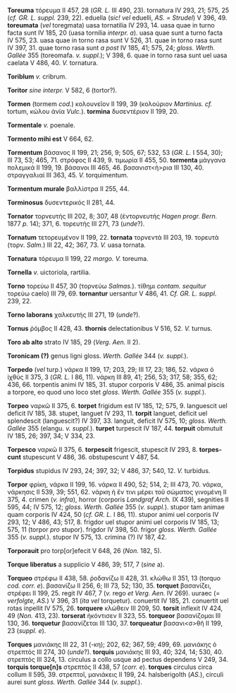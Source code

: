 **Toreuma** τόρευμα II 457, 28 (*GR. L.* III 490, 23). tornatura IV 293,
21; 575, 25 (*cf. GR. L. suppl.* 239, 22). eduella (*sic! vel* eduelli,
*AS. = Strudel*) V 396, 49. **toreumata** (*vel* toregmata) uasa
tornatilia IV 293, 14. uasa quae in turno facta sunt IV 185, 20 (uasa
tornilia *interpr. a*). uasa quae sunt a turno facta IV 575, 23. uasa
quae in torno rasa sunt V 526, 31. quae in torno rasa sunt IV 397, 31.
quae torno rasa sunt *a post* IV 185, 41; 575, 24; *gloss. Werth.
Gallée* 355 (toreomafa. *v. suppl.*); V 398, 6. quae in torno rasa
sunt uel uasa caelata V 486, 40. *V.* tornatura.

**Toriblum** *v.* cribrum.

**Toritor** *sine interpr.* V 582, 6 (tortor?).

**Tormen** (tormem *cod.*) κολουνεῖον II 199, 39 (κολούριον *Martinius.
cf.* tortum, κώλου ἀνία *Vulc.*). **tormina** δυσεντέριον II 199, 20.

**Tormentale** *v.* poenale.

**Tormento mihi est** V 664, 62.

**Tormentum** βάσανος II 199, 21; 256, 9; 505, 67; 532, 53 (*GR. L.* I
554, 30); III 73, 53; 465, 71. στρόφος II 439, 9. τιμωρία II 455, 50.
**tormenta** μάγγανα πολεμικά II 199, 19. βάσανοι III 465, 46.
βασανιστ\<ή\>ρια III 130, 40. στραγγαλιαί III 363, 45. *V.*
torquimentum.

**Tormentum murale** βαλλίστρα II 255, 44.

**Torminosus** δυσεντερικός II 281, 44.

**Tornator** τορνευτής III 202, 8; 307, 48 (ἐντορνευτής *Hagen progr.
Bern.* 1877 *p.* 14); 371, 6. τορευτής III 271, 73 (*unde*?).

**Tornatum** τετορευμένον II 199, 22. **tornata** τορνεντά III 203, 19.
τορευτά (τορν. *Salm.*) III 22, 42; 367, 73. *V.* uasa tornata.

**Tornatura** τόρευμα II 199, 22 *margo. V.* toreuma.

**Tornella** *v.* uictoriola, rartilia.

**Torno** τορεύω II 457, 30 (τορνεύω *Salmas.*). τίθημι *contam.
sequitur* τορεύω caelo) III 79, 69. **tornantur** uersantur V 486, 41.
*Cf. GR. L. suppl.* 239, 22.

**Torno laborans** χαλκευτής III 271, 19 (*unde*?).

**Tornus** ῥόμβος II 428, 43. **thornis** delectationibus V 516, 52.
*V.* turnus.

**Toro ab alto** strato IV 185, 29 (*Verg. Aen.* II 2).

**Toronicam (?)** genus ligni gloss. *Werth. Gallée* 344 (*v.*
*suppl.*).

**Torpedo** (*vel* turp.) νάρκα II 199, 17; 203, 29; III 17, 23; 186,
52. νάρκα ὁ ἰχθύς II 375, 3 (*GR. L.* I 86, 11). νάρκη III 89, 41; 256,
53; 317, 58; 355, 62; 436, 66. torpentis animi IV 185, 31. stupor
corporis V 486, 35. animal piscis a torpore, eo quod uno loco stet
*gloss. Werth. Gallée* 355 (*v. suppl.*).

**Torpeo** ναρκῶ II 375, 6. **torpet** frigidum est IV 185, 12; 575, 9.
languescit uel deficit IV 185, 38. stupet, languet IV 293, 11.
**torpit** languet, deficit uel splendescit (languescit?) IV 397, 33.
languit, deficit IV 575, 10; *gloss. Werth. Gallée* 355 (elangu. *v.
suppl.*). **turpet** turpescit IV 187, 44. **torpuit** obmutuit IV 185,
26; 397, 34; V 334, 23.

**Torpesco** ναρκῶ II 375, 6. **torpescit** frigescit, stupescit IV 293,
8. **torpes­cunt** stupescunt V 486, 36. obstupescunt V 487, 54.

**Torpidus** stupidus IV 293, 24; 397, 32; V 486, 37; 540, 12. *V.*
turbidus.

**Torpor** φρίκη, νάρκα II 199, 16. νάρκα II 490, 52; 514, 2; III 473,
70. νάρκα, νάρκησις II 539, 39; 551, 62. νάρκη ἡ ἔν τινι μέρει τοῦ
σώματος γινομένη II 375, 4. crimen (*v. infra*), horror (corporis
*Land­graf Arch.* IX 439), segnities II 595, 44; IV 575, 12; *gloss.
Werth. Gallée* 355 (*v. suppl.*). stupor tam animae quam corporis IV
424, 50 (*cf. GR. L.* I 86, 11). stupor animi uel corporis IV 293, 12; V
486, 43; 517, 8. frigdor uel stupor animi uel corporis IV 185, 13; 575,
11 (torpor *pro* stupor). frigdor IV 398, 50. frigor *gloss. Werth.
Gallée* 355 (*v. suppl.*). stupor IV 575, 13. crimina (?) IV 187, 42.

**Torporauit** pro torp[or]efecit V 648, 26 (*Non.* 182, 5).

**Torque liberatus** a supplicio V 486, 39; 517, 7 (*sine* a).

**Torqueo** στρέφω II 438, 58. ῥοδανίζω II 428, 31. κλώθω II 351, 13
(torquo *cod. corr. e*). βασανίζω II 256, 6; III 73, 52; 130, 35.
**torquet** βασανίζει, στρέφει II 199, 25. regit IV 467, 7 (*v.* rego
*et Verg. Aen.* IV 269). uuraec (= *verfolgte, AS.*) V 396, 31 (*ita
vel* torquetur). conuertit IV 185, 21. conuertit uel rotas inpellit IV
575, 26. **torquere** κλώθειν III 209, 50. **torsit** inflexit IV 424,
49 (*Non.* 413, 23). **torserat** ἠκόντισεν II 323, 55. **torqueor**
βασανίζομαι III 130, 36. **torquetur** βασανίζεται III 130, 37.
**torque­atur** βασανι\<σ\>θῆ II 199, 23 (*suppl. e*).

**Torques** μανιάκης III 22, 31 (-κη); 202, 62; 367, 59; 499, 69.
μανιάκης ὁ στρεπτός III 274, 30 (*unde*?). **torquis** μανιάκης III 93,
40; 324, 14; 530, 40. στρεπτός III 324, 13. circulus a collo usque ad
pectus dependens V 249, 34. **torquis torque[n]s** στρεπτός II 438, 57
(*corr. e*). **torques** circulus circa collum II 595, 39. στρεπτοῖ,
μανιάκεις II 199, 24. halsberigolth (*AS.*), circuli aurei sunt *gloss.
Werth. Gallée* 344 (*v. suppl.*).
